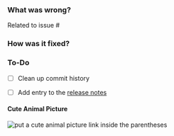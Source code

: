 ### What was wrong?

Related to issue #

### How was it fixed?

### To-Do

[//]: # (Stay ahead of things, add list items here!)
- [ ] Clean up commit history

[//]: # (See: https://<RTD_NAME>.readthedocs.io/en/latest/contributing.html#pull-requests)
- [ ] Add entry to the [release notes](https://github.com/ethereum/<REPO_NAME>/blob/master/newsfragments/README.md)

#### Cute Animal Picture

![put a cute animal picture link inside the parentheses]()
